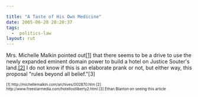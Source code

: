 ```yaml
---

title: "A Taste of His Own Medicine"
date: 2005-06-28 20:20:37
tags:
  -  politics-law
layout: rut
---
```


<p>Mrs. Michelle Malkin pointed out<a href="http://michellemalkin.com/archives/002870.htm">[1]</a> that there seems to be a drive to use the newly expanded eminent domain power to build a hotel on Justice Souter's land.<a href="http://www.freestarmedia.com/hotellostliberty2.html">[2]</a>  I do not know if this is an elaborate prank or not, but either way, this proposal "rules beyond all belief."[3] </p>


<font size="-2">
[1] http://michellemalkin.com/archives/002870.htm
[2] http://www.freestarmedia.com/hotellostliberty2.html
[3] Ethan Blanton on seeing this article
</font>

